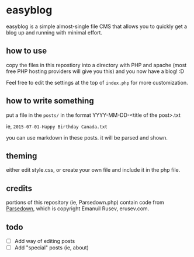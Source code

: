 # easyblog

easyblog is a simple almost-single file CMS that allows you to quickly get a blog up and running with minimal effort.

## how to use

copy the files in this repostiory into a directory with PHP and apache (most free PHP hosting providers will give you this) and you now have a blog! :D

Feel free to edit the settings at the top of `index.php` for more customization.

## how to write something

put a file in the `posts/` in the format YYYY-MM-DD-\<title of the post\>.txt

ie, `2015-07-01-Happy Birthday Canada.txt`

you can use markdown in these posts. it will be parsed and shown.

## theming

either edit style.css, or create your own file and include it in the php file.

## credits

portions of this repository (ie, Parsedown.php) contain code from [Parsedown](https://github.com/erusev/parsedown), which is copyright Emanuil Rusev, erusev.com.


## todo

 - [ ] Add way of editing posts
 - [ ] Add "special" posts (ie, about)

